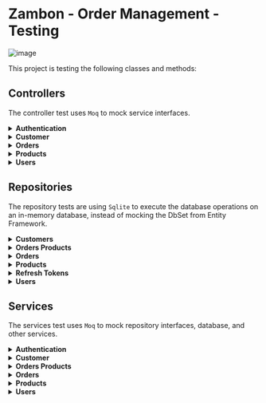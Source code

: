 # Zambon - Order Management - Testing

![image](https://github.com/RicardoZambon/DotNet5_OrderManagement/assets/13165181/32bd4076-ac80-4997-8d14-33f4f30f2be7)


This project is testing the following classes and methods:

## Controllers
The controller test uses ```Moq``` to mock service interfaces.

<details>
 <summary><b>Authentication</b></summary>
 
 * **RefreshToken**
   * Failure - General exception
   * Failure - Invalid refresh token exception
   * Failure - Refresh token not found exception
   * Success
 * **SignIn**
   * Failure - General exception
   * Failure - Invalid authentication exception
   * Success
</details>

<details>
 <summary><b>Customer</b></summary>
 
 * **Add**
   * Failure - General exception
   * Failure - Validation failure exception
   * Success
 * **Delete**
   * Failure - General exception
   * Failure - Entity not found exception
   * Success
 * **Get**
   * Failure - Entity not found exception
   * Failure - General exception
   * Success
 * **List**
   * Failure - General exception
   * Success
 * **Update**
   * Failure - General exception
   * Failure - Validation failure exception
   * Success
</details>

<details>
 <summary><b>Orders</b></summary>
 
 * **Add**
   * Failure - General exception
   * Failure - Validation failure exception
   * Success
 * **Delete**
   * Failure - General exception
   * Failure - Entity not found exception
   * Success
 * **Get**
   * Failure - Entity not found exception
   * Failure - General exception
   * Success
 * **List**
   * Failure - General exception
   * Success
 * **ProductsList**
   * Failure - Entity not found exception
   * Failure - General exception
   * Success
 * **ProductsUpdate**
   * Failure - Entity not found exception
   * Failure - Validation failure exception
   * Failure - General exception
   * Success
 * **Update**
   * Failure - General exception
   * Failure - Validation failure exception
   * Success
</details>

<details>
 <summary><b>Products</b></summary>
 
 * **Add**
   * Failure - General exception
   * Failure - Validation failure exception
   * Success
 * **Delete**
   * Failure - General exception
   * Failure - Entity not found exception
   * Success
 * **Get**
   * Failure - Entity not found exception
   * Failure - General exception
   * Success
 * **List**
   * Failure - General exception
   * Success
 * **Update**
   * Failure - General exception
   * Failure - Validation failure exception
   * Success
</details>

<details>
 <summary><b>Users</b></summary>
 
 * **Add**
   * Failure - General exception
   * Failure - Validation failure exception
   * Success
 * **Delete**
   * Failure - General exception
   * Failure - Entity not found exception
   * Success
 * **Get**
   * Failure - Entity not found exception
   * Failure - General exception
   * Success
 * **List**
   * Failure - General exception
   * Success
 * **Update**
   * Failure - General exception
   * Failure - Validation failure exception
   * Success
</details>

## Repositories
The repository tests are using ```Sqlite``` to execute the database operations on an in-memory database, instead of mocking the DbSet from Entity Framework.

<details>
 <summary><b>Customers</b></summary>
 
 * **AddAsync**
   * Success - New customer
 * **FindByID**
   * Success - Invalid customer ID
   * Success - Valid customer ID
 * **List**
   * Fail - Missing parameters
   * Success - With end row
   * Success - With start and end row
   * Success - With filter by ```Name```
   * Success - Without filters
 * **RemoveAsync**
   * Fail - Invalid customer ID
   * Success - Valid customer ID
 * **UpdateAsync**
   * Fail - New customer
   * Success - Existing customer
 * **ValidateAsync**
   * Fail - Invalid customer - Name duplicated
   * Fail - Invalid customer - Name invalid
   * Success - Valid customer
</details>

<details>
 <summary><b>Orders Products</b></summary>
 
 * **AddAsync**
   * Success - New order product
 * **FindByID**
   * Success - Invalid order product ID
   * Success - Valid order product ID
 * **List**
   * Fail - Missing parameters
   * Success - With end row
   * Success - With start and end row
   * Success - Without filters
 * **RemoveAsync**
   * Fail - Invalid order product ID
   * Success - Valid order product ID
 * **UpdateAsync**
   * Fail - New order product
   * Success - Existing order product
 * **ValidateAsync**
   * Fail - Invalid order product - Product ID invalid
   * Fail - Invalid order product - Qty invalid
   * Success - Valid order product
</details>

<details>
 <summary><b>Orders</b></summary>
 
 * **AddAsync**
   * Success - New order
 * **FindByID**
   * Success - Invalid order ID
   * Success - Valid order ID
 * **List**
   * Fail - Missing parameters
   * Success - With end row
   * Success - With start and end row
   * Success - With filter by ```CustomerID```
   * Success - Without filters
 * **RemoveAsync**
   * Fail - Invalid order ID
   * Success - Valid order ID
 * **UpdateAsync**
   * Fail - New customer
   * Success - Existing order
 * **ValidateAsync**
   * Fail - Invalid order - Customer ID invalid
   * Success - Valid order
</details>

<details>
 <summary><b>Products</b></summary>
 
 * **AddAsync**
   * Success - New product
 * **FindByID**
   * Success - Invalid product ID
   * Success - Valid product ID
 * **List**
   * Fail - Missing parameters
   * Success - With end row
   * Success - With start and end row
   * Success - With filter by ```Name```
   * Success - Without filters
 * **RemoveAsync**
   * Fail - Invalid product ID
   * Success - Valid product ID
 * **UpdateAsync**
   * Fail - New product
   * Success - Existing product
 * **ValidateAsync**
   * Fail - Invalid product - Name duplicated
   * Fail - Invalid product - Name invalid
   * Fail - Invalid product - Unit price invalid
   * Success - Valid product
</details>

<details>
 <summary><b>Refresh Tokens</b></summary>
 
 * **FindByIdAsync**
   * Success - Invalid token
   * Success - Invalid username
   * Success - Valid username and token
 * **InsertAsync**
   * Fail - Invalid refresh token
   * Success - Valid refresh token
 * **RevokeAsync**
   * Fail - Invlaid refresh token
   * Success - Valid refresh token
</details>

<details>
 <summary><b>Users</b></summary>
 
 * **AddAsync**
   * Success - New user
 * **FindByID**
   * Success - Invalid user ID
   * Success - Valid user ID
 * **FindByIDs**
   * Success - Invalid user IDs
   * Success - Valid user IDs
 * **FindByUsernameAsync**
   * Success - Invalid username
   * Success - Valid username
 * **List**
   * Fail - Missing parameters
   * Success - With end row
   * Success - With start and end row
   * Success - With filter by ```Username```
   * Success - Without filters
 * **RemoveAsync**
   * Fail - Invalid user ID
   * Success - Valid user ID
 * **UpdateAsync**
   * Fail - New user
   * Success - Existing user
 * **ValidateAsync**
   * Fail - Invalid user - Username duplicated
   * Fail - Invalid user - Username invalid
   * Success - Valid user
</details>

## Services
The services test uses ```Moq``` to mock repository interfaces, database, and other services.

<details>
 <summary><b>Authentication</b></summary>
 
 * **RefreshTokenAsync**
   * Failure - Deactivated refresh token
   * Failure - Invalid model
   * Failure - Invalid refresh token
   * Failure - Invalid username
   * Failure - Rollback
   * Failure - User not found
   * Success - Valid authentication response
 * **SignInAsync**
   * Failure - Invalid model
   * Failure - Invalid password
   * Failure - Invalid username
   * Failure - User not found
   * Failure - User without password
   * Failure - User with wrong password
   * Success - User with valid password
</details>

<details>
 <summary><b>Customer</b></summary>
 
 * **FindCustomerByIdAsync**
   * Fail - Invalid customer ID
   * Success - Valid customer ID
 * **InsertNewCustomerAsync**
   * Success
 * **ListCustomers**
   * Success
 * **RemoveCustomersAsync**
   * Success
 * **UpdateExistingCustomerAsync**
   * Failure - Entity not found
   * Success - Valid customer model
</details>

<details>
 <summary><b>Orders Products</b></summary>
 
 * **BatchUpdateOrdersProductsAsync**
   * Failure - Add entities
   * Failure - Add invalid entities
   * Failure - Delete invalid entities
   * Failure - Entity not found
   * Failure - Update entities
   * Failure - Update invalid entity
   * Success - Add entities
   * Success - Delete entities
   * Success - No entities updated
   * Success - Update entities
 * **ListOrdersProductsAsync**
   * Failure - Invalid order ID
   * Success - Empty results
   * Success - Valid results
</details>

<details>
 <summary><b>Orders</b></summary>
 
 * **FindOrderByIdAsync**
   * Fail - Invalid order ID
   * Success - Valid order ID
 * **InsertNewOrderAsync**
   * Success
 * **ListOrders**
   * Success
 * **RemoveOrdersAsync**
   * Success
 * **UpdateExistingOrderAsync**
   * Failure - Entity not found
   * Success - Valid order model
</details>

<details>
 <summary><b>Products</b></summary>
 
 * **FindProductByIdAsync**
   * Fail - Invalid product ID
   * Success - Valid product ID
 * **InsertNewProductAsync**
   * Success
 * **ListProducts**
   * Success
 * **RemoveProductsAsync**
   * Success
 * **UpdateExistingProductAsync**
   * Failure - Entity not found
   * Success - Valid product model
</details>

<details>
 <summary><b>Users</b></summary>
 
 * **FindUserByIdAsync**
   * Fail - Invalid user ID
   * Success - Valid user ID
 * **InsertNewUserAsync**
   * Success
 * **ListUsers**
   * Success
 * **RemoveUsersAsync**
   * Success
 * **UpdateExistingUserAsync**
   * Failure - Entity not found
   * Success - Valid user model
</details>
